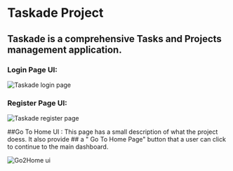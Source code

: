 # Taskade Project

## Taskade is a comprehensive Tasks and Projects management application.


### Login Page UI:

![Taskade login page](https://github.com/user-attachments/assets/d3f78d59-9912-4b15-8a30-8b6d981da191)


### Register Page UI:

![Taskade register page](https://github.com/user-attachments/assets/5958b20a-bca4-4be4-9976-171615b78f29)


##Go To Home UI : This page has a small description of what the project doess. It also provide ## a " Go To Home Page" button that a user can click to continue to the main dashboard.

![Go2Home ui](https://github.com/user-attachments/assets/924c3415-863b-4a73-9ce8-203ad61e72a3)



